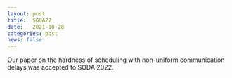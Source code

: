 ```yaml
---
layout: post
title:  SODA22
date:   2021-10-28
categories: post
news: false
---
```

Our paper on the hardness of scheduling with non-uniform communication delays was accepted to SODA 2022. 